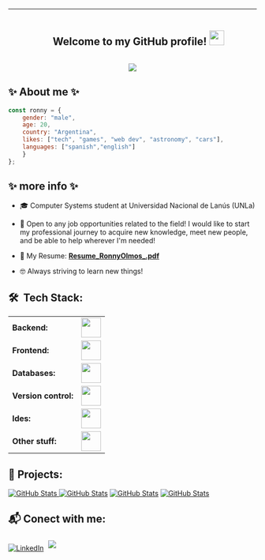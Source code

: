 

<div id="user-content-toc">
  
</div>

------------

<div id="user-content-toc">
  <ul align="center">
    <summary><h2 style="display: inline-block">Welcome to my GitHub profile! <img src = "https://raw.githubusercontent.com/MartinHeinz/MartinHeinz/master/wave.gif" width = 30px></h2></summary>
  </ul>
</div>



<div align=center>
  <img src="https://readme-typing-svg.herokuapp.com?color=%236FDA44&size=32&center=true&vCenter=true&width=600&height=50&lines=Junior+Developer;Bachelor's+Degree in Information Systems alt="Headline" />
</div>

<h2>✨ About me ✨</h2>

```javascript
const ronny = {
    gender: "male",
    age: 20,
    country: "Argentina",
    likes: ["tech", "games", "web dev", "astronomy", "cars"],
    languages: ["spanish","english"]
    }
};
```

<h2>✨ more info ✨</h2>
 
- 🎓 Computer Systems student at Universidad Nacional de Lanús (UNLa)
  
- 🤔 Open to any job opportunities related to the field! I would like to start my professional journey to acquire new knowledge, meet new people, and be able to help wherever I'm needed!
  
- 📁 My Resume: <a target="_blank">**[Resume_RonnyOlmos_.pdf](https://drive.google.com/file/d/1NeI4SzLjU0TQGCWt6LWandoNda1f8NKS/view?usp=sharing)**</a>
  
- 🤓 Always striving to learn new things!


<h2>🛠 &nbsp;Tech Stack:</h2>
  <table>
    <tr>
        <td><b>Backend:</b></td>
        <td><img height="40"src="https://skillicons.dev/icons?i=c,php,java,spring,maven,hibernate,next"/></td>
    </tr>
   <tr>
        <td><b>Frontend:</b></td>
        <td><img height="40"src="https://skillicons.dev/icons?i=html,css,javascript,react,tailwind"/></td>
   </tr>
   <tr>
        <td><b>Databases:</b></td>
        <td><img height="40"src="https://skillicons.dev/icons?i=mysql,mongo,firebase"/></td>
   </tr>
   <tr>
        <td><b>Version control:</b></td>
        <td><img height="40"src="https://skillicons.dev/icons?i=git,github"/></td>
   </tr>
   <tr>
        <td><b>Ides:</b></td>
        <td><img height="40" src="https://skillicons.dev/icons?i=vscode,eclipse"/></td>
    </tr>
    <tr>
        <td><b>Other stuff:</b></td>
        <td><img height="40" src="https://skillicons.dev/icons?i=photoshop,aftereffects"/></td>
    </tr>
 </table>

<h2>📁 Projects:</h2>

  <div>
      <p align="left">
	<a href="https://github.com/RonnyOl/grupo-9-OO2-2024">
      	<img src="https://github-readme-stats.vercel.app/api/pin/?username=RonnyOl&repo=grupo-9-OO2-2024&theme=tokyonight" alt="GitHub Stats"/>
	</a>
  
<a href="https://github.com/RonnyOl/BarkMobbShop">
      	<img src="https://github-readme-stats.vercel.app/api/pin/?username=RonnyOl&repo=BarkMobbShop&theme=tokyonight" alt="GitHub Stats"/></a>
   


<a href="https://github.com/RonnyOl/ORDERME1.1">
      	<img src="https://github-readme-stats.vercel.app/api/pin/?username=RonnyOl&repo=ORDERME1.1&theme=tokyonight" alt="GitHub Stats"/></a>


 
 
<a href="https://github.com/RonnyOl/festicool_">
      	<img src="https://github-readme-stats.vercel.app/api/pin/?username=RonnyOl&repo=festicool_&theme=tokyonight" alt="GitHub Stats"/></a>
      </p>   
 </div>

<h2>📬 Conect with me:</h2>
<a href="https://www.linkedin.com/in/ronny-olmos-roman/" target="_blank"><img src="https://img.shields.io/static/v1?style=for-the-badge&message=LinkedIn&color=0A66C2&logo=LinkedIn&logoColor=FFFFFF&label="     
alt="LinkedIn"/></a> 
<a href="ronnyolmos16@gmail.com" target="_blank"><img src="https://img.shields.io/badge/gmail-%23EA4335.svg?style=for-the-badge&logo=gmail&logoColor=white" style="margin: 5px;"/></a>
